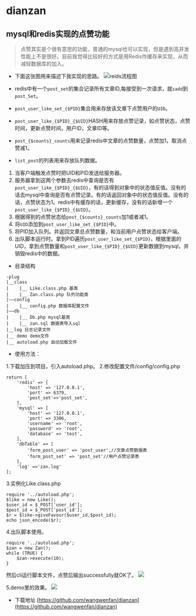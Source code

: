 # dianzan
mysql和redis实现的点赞功能
---

> 点赞其实是个很有意思的功能，普通的mysql也可以实现，但是遇到高并发性能上不是很好。目前我觉得比较好的方式是用Redis作缓存来实现，从而减轻数据库的加入。

- 下面这张图用来描述下我实现的思路。
![reids流程图](http://qn.wangwenfan.top/mysql%E5%92%8Credis%E7%82%B9%E8%B5%9E%E5%8A%9F%E8%83%BD.png)

- redis中有一个`post_set`的集合记录所有文章ID,每接受到一次请求，就`sadd`到`post_Set`。
- `post_user_like_set_{$PID}`集合用来存放该文章下点赞用户的`UID`。
- `post_user_like_{$PID}_{$UID}`HASH用来存放点赞记录，如点赞状态，点赞时间，更新点赞时间，用户ID，文章ID等。
- `post_{$counts}_counts`用来记录redis中文章的点赞数量，点赞加1，取消点赞减1。
- `list_post`的列表用来存放队列数据。

1. 当客户端触发点赞时把UID和PID发送给服务器。
2. 服务器拿到这两个参数去redis中查询是否有`post_user_like_{$PID}_{$UID}`，有的话得到对象中的状态值反值。没有的话去mysql中查询是否有点赞记录。有的话返回对象中的状态值反值。没有的话，点赞状态为1。redis中有缓存的话，更新缓存，没有的话新增一个`post_user_like_{$PID}_{$UID}`。
3. 根据得到的点赞状态给`post_{$counts}_counts`加1或者减1。
4. 将`UID`添加到`post_user_like_set_{$PID}`中。
5. 将PID加入队列。并返回文章总点赞数量，和当前用户点赞状态给客户端。
6. 出队脚本运行时。拿到PID遍历`post_user_like_set_{$PID}`，根据里面的UID，拿到点赞数量和`post_user_like_{$PID}_{$UID}`更新数据到mysql，并销毁redis中的数据。
- 目录结构
```
-plug
|__class
|    |__ Like.class.php 基类 
|    |__ Zan.class.php 队列功能类
|——config
|    |__ config.php 数据库配置文件
|——db
|    |__ Db.php mysql基类
|    |__ zan.sql 数据表导入sql
|__log 日志记录文件
|__ demo demo文件 
|__ autoload.php 自动加载文件
```
- 使用方法：

1.下载加压到项目，引入autoload.php。
2.修改配置文件/config/config.php
```
return [
    'redis' => [
        'host' => '127.0.0.1',
        'port' => 6379,
        'post_set'=>'post_set',
    ],
    'mysql' => [
        'host' => '127.0.0.1',
        'port' => 3306,
        'username' => 'root',
        'password' => 'root',
        'database' => 'test',
    ],
    'dbTable' => [
        'form_post_user' => 'post_user',//文章点赞数据表
        'form_post_set' => 'post_set'//用户点赞记录表
    ],
    'log' =>'zan.log'
];
```
3.实例化Like.class.php 
```
require '../autoload.php';
$like = new Like();
$user_id = $_POST['user_id'];
$post_id = $_POST['post_id'];
$r = $like->giveFavour($user_id,$post_id);
echo json_encode($r);
```
4.出队脚本使用。

```
require '../autoload.php';
$zan = new Zan();
while (TRUE) {
    $zan->execute(10);
}
```
然后cli运行脚本文件，点赞后输出successfully就OK了。
![](http://qn.wangwenfan.top/%E6%B7%B1%E5%BA%A6%E6%88%AA%E5%9B%BE20170617202659.png)

5.demo里的效果。
![](http://qn.wangwenfan.top/%E6%B7%B1%E5%BA%A6%E6%88%AA%E5%9B%BE20170617202617.png)

- 下载地址
[https://github.com/wangwenfan/dianzan](https://github.com/wangwenfan/dianzan)